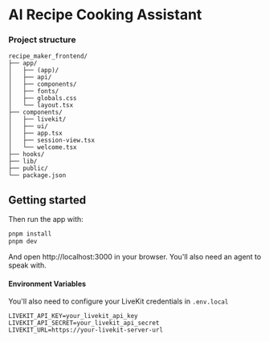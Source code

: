 # AI Recipe Cooking Assistant

### Project structure

```
recipe_maker_frontend/
├── app/
│   ├── (app)/
│   ├── api/
│   ├── components/
│   ├── fonts/
│   ├── globals.css
│   └── layout.tsx
├── components/
│   ├── livekit/
│   ├── ui/
│   ├── app.tsx
│   ├── session-view.tsx
│   └── welcome.tsx
├── hooks/
├── lib/
├── public/
└── package.json
```

## Getting started

Then run the app with:

```bash
pnpm install
pnpm dev
```

And open http://localhost:3000 in your browser. You'll also need an agent to speak with.

#### Environment Variables

You'll also need to configure your LiveKit credentials in `.env.local`

```env
LIVEKIT_API_KEY=your_livekit_api_key
LIVEKIT_API_SECRET=your_livekit_api_secret
LIVEKIT_URL=https://your-livekit-server-url
```
